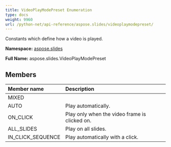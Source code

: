 ```yaml
---
title: VideoPlayModePreset Enumeration
type: docs
weight: 9960
url: /python-net/api-reference/aspose.slides/videoplaymodepreset/
---
```


Constants which define how a video is played.

**Namespace:** [aspose.slides](/slides/python-net/api-reference/aspose.slides/)

**Full Name:** aspose.slides.VideoPlayModePreset



## **Members**
|**Member name**|**Description**|
| :- | :- |
|MIXED||
|AUTO|Play automatically.|
|ON_CLICK|Play only when the video frame is clicked on.|
|ALL_SLIDES|Play on all slides.|
|IN_CLICK_SEQUENCE|Play automatically with a click.|

